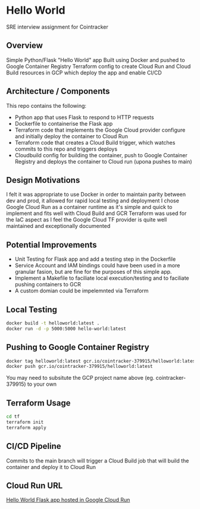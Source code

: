 # Hello World 

SRE interview assignment for Cointracker

## Overview

Simple Python/Flask "Hello World" app 
Built using Docker and pushed to Google Container Registry
Terraform config to create Cloud Run and Cloud Build resources in GCP which deploy the app and enable CI/CD


## Architecture / Components 

This repo contains the following:

* Python app that uses Flask to respond to HTTP requests 
* Dockerfile to containerise the Flask app
* Terraform code that implements the Google Cloud provider configure and initially deploy the container to Cloud Run 
* Terraform code that creates a Cloud Build trigger, which watches commits to this repo and triggers deploys 
* Cloudbuild config for building the container, push to Google Container Registry and deploys the container to Cloud run (upona pushes to main)


## Design Motivations

I felt it was appropriate to use Docker in order to maintain parity between dev and prod, it allowed for rapid local testing and deployment
I chose Google Cloud Run as a container runtime as it's simple and quick to implement and fits well with Cloud Build and GCR
Terraform was used for the IaC aspect as I feel the Google Cloud TF provider is quite well maintained and exceptionally documented

## Potential Improvements
 
* Unit Testing for Flask app and add a testing step in the Dockerfile 
* Service Account and IAM bindings could have been used in a more granular fasion, but are fine for the purposes of this simple app.
* Implement a Makefile to faciliate local execution/testing and to faciliate pushing containers to GCR
* A custom domian could be impelemnted via Terraform


## Local Testing

```bash
docker build -t helloworld:latest . 
docker run -d -p 5000:5000 hello-world:latest
```

## Pushing to Google Container Registry

```bash
docker tag helloworld:latest gcr.io/cointracker-379915/helloworld:latest
docker push gcr.io/cointracker-379915/helloworld:latest
```

You may need to subsitute the GCP project name above (eg. cointracker-379915) to your own

## Terraform Usage

```bash
cd tf
terraform init
terraform apply
```


## CI/CD Pipeline

Commits to the main branch will trigger a Cloud Build job that will build the container and deploy it to Cloud Run


## Cloud Run URL
[Hello World Flask app hosted in Google Cloud Run](https://helloworld-h6kixuyrhq-uc.a.run.app)
